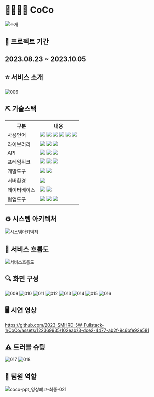 # 👨‍👨‍👧‍👧 CoCo
![소개](https://github.com/2023-SMHRD-SW-Fullstack-1/CoCo/assets/122369935/f8374a6c-f381-4e5f-9cfb-d78656c4d507)

## 📆 프로젝트 기간

2023.08.23 ~ 2023.10.05
--

## ⭐ 서비스 소개
![006](https://github.com/2023-SMHRD-SW-Fullstack-1/CoCo/assets/122369935/52751de0-86cf-4b38-94e6-1112a985674e)

## ⛏ 기술스택
<table>
    <tr>
        <th>구분</th>
        <th>내용</th>
    </tr>
    <tr>
        <td>사용언어</td>
        <td>
            <img src="https://img.shields.io/badge/Java-007396?style=for-the-badge&logo=java&logoColor=white"/>
            <img src="https://img.shields.io/badge/HTML5-E34F26?style=for-the-badge&logo=HTML5&logoColor=white"/>
            <img src="https://img.shields.io/badge/CSS3-1572B6?style=for-the-badge&logo=CSS3&logoColor=white"/>
            <img src="https://img.shields.io/badge/JavaScript-F7DF1E?style=for-the-badge&logo=JavaScript&logoColor=white"/>
            <img src="https://img.shields.io/badge/React-61DAFB?style=for-the-badge&logo=React&logoColor=black"/>
            <img src="https://img.shields.io/badge/TypeScript-3178C6?style=for-the-badge&logo=TypeScript&logoColor=white"/> 
        </td>
    </tr>
    <tr>
        <td>라이브러리</td>
        <td>
            <img src="https://img.shields.io/badge/BootStrap-7952B3?style=for-the-badge&logo=BootStrap&logoColor=white"/>
            <img src="https://img.shields.io/badge/React_Router-CA4245?style=for-the-badge&logo=react-router&logoColor=white"/>
            <img src="https://img.shields.io/badge/Axios-007CE2?style=for-the-badge&logo=axios&logoColor=white" />
        </td>
    </tr>
    <tr>
        <td>API</td>
        <td>
            <img src="https://img.shields.io/badge/webrtc-333333?style=for-the-badge&logo=webrtc&logoColor=white"/>
            <img src="https://img.shields.io/badge/Kakao-FFCD00?style=for-the-badge&logo=Kakao&logoColor=white"/>
            <img src="https://img.shields.io/badge/google-4285F4?style=for-the-badge&logo=google&logoColor=white" />
        </td>
    </tr>
    <tr>
        <td>프레임워크</td>
        <td>
            <img src="https://img.shields.io/badge/Spring Boot-6DB33F?style=for-the-badge&logo=Spring Boot&logoColor=white"/>
            <img src="https://img.shields.io/badge/Socket.io-010101?style=for-the-badge&logo=Socket.io&logoColor=white">
            <img src="https://img.shields.io/badge/Node.js-339933?style=for-the-badge&logo=Node.js&logoColor=white"/>
        </td>
    </tr>
    <tr>
        <td>개발도구</td>
        <td>
            <img src="https://img.shields.io/badge/Eclipse-2C2255?style=for-the-badge&logo=Eclipse&logoColor=white"/>
            <img src="https://img.shields.io/badge/VSCode-007ACC?style=for-the-badge&logo=VisualStudioCode&logoColor=white"/>
        </td>
    </tr>
    <tr>
        <td>서버환경</td>
        <td>
            <img src="https://img.shields.io/badge/Apache Tomcat-D22128?style=for-the-badge&logo=Apache Tomcat&logoColor=white"/>
        </td>
    </tr>
    <tr>
        <td>데이터베이스</td>
        <td>
            <img src="https://img.shields.io/badge/MySQL-4479A1?style=for-the-badge&logo=MySQL&logoColor=white"/>
            <img src="https://img.shields.io/badge/firebase-FFCA28?style=for-the-badge&logo=firebase&logoColor=white"/>
        </td>
    </tr>
    <tr>
        <td>협업도구</td>
        <td>
            <img src="https://img.shields.io/badge/Git-F05032?style=for-the-badge&logo=Git&logoColor=white"/>
            <img src="https://img.shields.io/badge/GitHub-181717?style=for-the-badge&logo=GitHub&logoColor=white"/>
            <img src="https://img.shields.io/badge/notion-000000?style=for-the-badge&logo=notion&logoColor=white"/>
        </td>
    </tr>
</table>


## ⚙️ 시스템 아키텍처
![시스템아키텍처](https://github.com/2023-SMHRD-SW-Fullstack-1/CoCo/assets/122369935/89d8e052-49ad-4ff9-8e1b-8e9f545e42c9)

## 📌 서비스 흐름도
![서비스흐름도](https://github.com/2023-SMHRD-SW-Fullstack-1/CoCo/assets/122369935/18442da5-fbc0-45dd-a953-a601bdf0b8af)

## 🔍 화면 구성
![009](https://github.com/2023-SMHRD-SW-Fullstack-1/CoCo/assets/122369935/a4ef6bb7-c859-4879-be69-598e03355c8e)
![010](https://github.com/2023-SMHRD-SW-Fullstack-1/CoCo/assets/122369935/599d2729-a9c1-4d64-babe-7335210d0e81)
![011](https://github.com/2023-SMHRD-SW-Fullstack-1/CoCo/assets/122369935/6b4e4e62-19ca-49d8-bedb-13caeda46699)
![012](https://github.com/2023-SMHRD-SW-Fullstack-1/CoCo/assets/122369935/5ebce033-53e9-44a7-9caf-ced4f7030672)
![013](https://github.com/2023-SMHRD-SW-Fullstack-1/CoCo/assets/122369935/06e3f621-8078-4705-b0dd-aaa16815e803)
![014](https://github.com/2023-SMHRD-SW-Fullstack-1/CoCo/assets/122369935/cb9f0c4a-6194-4814-a266-0e92095d628c)
![015](https://github.com/2023-SMHRD-SW-Fullstack-1/CoCo/assets/122369935/437a150e-b915-442e-a4af-9ab947d10ae2)
![016](https://github.com/2023-SMHRD-SW-Fullstack-1/CoCo/assets/122369935/3b04b485-19d3-41de-baaa-c0d015472f0d)

## 🖥️ 시연 영상
https://github.com/2023-SMHRD-SW-Fullstack-1/CoCo/assets/122369935/102eab23-dce2-4477-ab2f-9c6bfe92e581

## ⚠️ 트러블 슈팅
![017](https://github.com/2023-SMHRD-SW-Fullstack-1/CoCo/assets/122369935/94636503-3b05-4e15-9a1c-b5d07d8e91da)
![018](https://github.com/2023-SMHRD-SW-Fullstack-1/CoCo/assets/122369935/43817412-605c-436a-bd32-7ca014b53e16)

## 👥 팀원 역할
![coco-ppt_영상뺴고-최종-021](https://github.com/2023-SMHRD-SW-Fullstack-1/CoCo/assets/122369935/305a4e1c-fee5-4c4e-9d2f-05a09481dac3)
